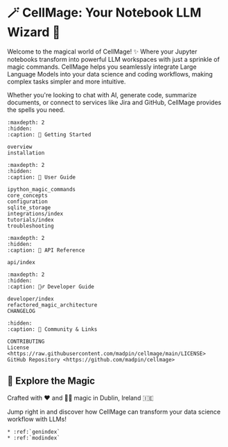 # 🪄 CellMage: Your Notebook LLM Wizard 🎩

Welcome to the magical world of CellMage! ✨ Where your Jupyter notebooks transform into powerful LLM workspaces with just a sprinkle of magic commands. CellMage helps you seamlessly integrate Large Language Models into your data science and coding workflows, making complex tasks simpler and more intuitive.

Whether you're looking to chat with AI, generate code, summarize documents, or connect to services like Jira and GitHub, CellMage provides the spells you need.

```{toctree}
:maxdepth: 2
:hidden:
:caption: 🚀 Getting Started

overview
installation
```

```{toctree}
:maxdepth: 2
:hidden:
:caption: 📖 User Guide

ipython_magic_commands
core_concepts
configuration
sqlite_storage
integrations/index
tutorials/index
troubleshooting
```

```{toctree}
:maxdepth: 2
:hidden:
:caption: 🔮 API Reference

api/index
```

```{toctree}
:maxdepth: 2
:hidden:
:caption: 🧙‍♂️ Developer Guide

developer/index
refactored_magic_architecture
CHANGELOG
```

```{toctree}
:hidden:
:caption: 💬 Community & Links

CONTRIBUTING
License <https://raw.githubusercontent.com/madpin/cellmage/main/LICENSE>
GitHub Repository <https://github.com/madpin/cellmage>
```

## 🔮 Explore the Magic

Crafted with ❤️ and 🧙‍♂️ magic in Dublin, Ireland 🇮🇪

Jump right in and discover how CellMage can transform your data science workflow with LLMs!

```{eval-rst}
* :ref:`genindex`
* :ref:`modindex`
```
